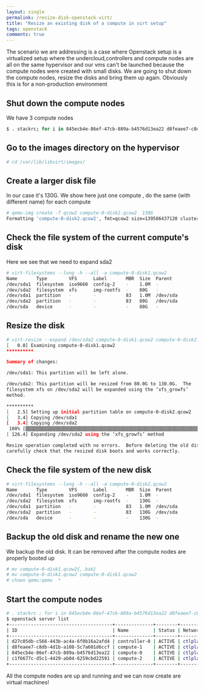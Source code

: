 ```yaml
---
layout: single
permalink: /resize-disk-openstack-virt/
title: "Resize an existing disk of a compute in virt setup"
tags: openstack
comments: true
---
```


The scenario we are addressing is a case where Openstack setup is a virtualized setup where the undercloud,controllers and compute nodes are all on the same hypervisor and our vms can't be launched because the compute nodes were created with small disks. We are going to shut down the compute nodes, resize the disks and bring them up again. Obviously this is for a non-production environment

## Shut down the compute nodes

We have 3 compute nodes

```bash
$ . stackrc; for i in 845ecb4e-86ef-47cb-889a-b4576d13ea22 d8feaee7-c8db-4d1b-a108-5c7a601d6ccf c1f6677c-d5c1-4429-ab04-6259cbd22591; do openstack server stop $i;done
```

## Go to the images directory on the hypervisor

```bash
# cd /var/lib/libvirt/images/
```

## Create a larger disk file

In our case it's 130G. We show here just one compute , do the same (with different name) for each compute

```bash
# qemu-img create -f qcow2 compute-0-disk2.qcow2  130G
Formatting 'compute-0-disk2.qcow2', fmt=qcow2 size=139586437120 cluster_size=65536 lazy_refcounts=off refcount_bits=16
```

## Check the file system of the current compute's disk

Here we see that we need to expand sda2

```bash
# virt-filesystems --long -h --all -a compute-0-disk1.qcow2
Name       Type        VFS      Label       MBR  Size  Parent
/dev/sda1  filesystem  iso9660  config-2    -    1.0M  -
/dev/sda2  filesystem  xfs      img-rootfs  -    80G   -
/dev/sda1  partition   -        -           83   1.0M  /dev/sda
/dev/sda2  partition   -        -           83   80G   /dev/sda
/dev/sda   device      -        -           -    80G   -
```

## Resize the disk

```bash
# virt-resize --expand /dev/sda2 compute-0-disk1.qcow2 compute-0-disk2.qcow2 
[   0.0] Examining compute-0-disk1.qcow2
**********

Summary of changes:

/dev/sda1: This partition will be left alone.

/dev/sda2: This partition will be resized from 80.0G to 130.0G.  The 
filesystem xfs on /dev/sda2 will be expanded using the ‘xfs_growfs’ 
method.

**********
[   2.5] Setting up initial partition table on compute-0-disk2.qcow2
[   3.4] Copying /dev/sda1
[   3.4] Copying /dev/sda2
 100% ⟦▒▒▒▒▒▒▒▒▒▒▒▒▒▒▒▒▒▒▒▒▒▒▒▒▒▒▒▒▒▒▒▒▒▒▒▒▒▒▒▒▒▒▒▒▒▒▒▒▒▒▒▒▒▒▒▒▒▒▒▒▒▒▒▒▒▒▒▒▒▒▒▒▒▒▒▒▒▒▒▒▒▒▒▒▒▒▒▒▒▒▒▒▒▒▒▒▒▒▒▒▒▒▒▒⟧ 00:00
[ 126.4] Expanding /dev/sda2 using the ‘xfs_growfs’ method

Resize operation completed with no errors.  Before deleting the old disk, 
carefully check that the resized disk boots and works correctly.
```

## Check the file system of the new disk

```bash
# virt-filesystems --long -h --all -a compute-0-disk2.qcow2 
Name       Type        VFS      Label       MBR  Size  Parent
/dev/sda1  filesystem  iso9660  config-2    -    1.0M  -
/dev/sda2  filesystem  xfs      img-rootfs  -    130G  -
/dev/sda1  partition   -        -           83   1.0M  /dev/sda
/dev/sda2  partition   -        -           83   130G  /dev/sda
/dev/sda   device      -        -           -    130G  -
```

## Backup the old disk and rename the new one

We backup the old disk. It can be removed after the compute nodes are properly booted up

```bash
# mv compute-0-disk1.qcow2{,.bak}
# mv compute-0-disk2.qcow2 compute-0-disk1.qcow2
# chown qemu:qemu  *
```

## Start the compute nodes

```bash
# . stackrc ; for i in 845ecb4e-86ef-47cb-889a-b4576d13ea22 d8feaee7-c8db-4d1b-a108-5c7a601d6ccf c1f6677c-d5c1-4429-ab04-6259cbd22591; do openstack server start $i;done
$ openstack server list
+--------------------------------------+--------------+--------+------------------------+----------------+------------+
| ID                                   | Name         | Status | Networks               | Image          | Flavor     |
+--------------------------------------+--------------+--------+------------------------+----------------+------------+
| d27c05db-c566-443b-ac4a-6f0b16a2afd4 | controller-0 | ACTIVE | ctlplane=192.168.24.41 | overcloud-full | controller |
| d8feaee7-c8db-4d1b-a108-5c7a601d6ccf | compute-1    | ACTIVE | ctlplane=192.168.24.21 | overcloud-full | compute    |
| 845ecb4e-86ef-47cb-889a-b4576d13ea22 | compute-0    | ACTIVE | ctlplane=192.168.24.24 | overcloud-full | compute    |
| c1f6677c-d5c1-4429-ab04-6259cbd22591 | compute-2    | ACTIVE | ctlplane=192.168.24.54 | overcloud-full | compute    |
+--------------------------------------+--------------+--------+------------------------+----------------+------------+
```

All the compute nodes are up and running and we can now create are virtual machines!
